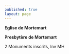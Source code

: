 ```yaml
---
published: true
layout: page
---
```



**Eglise de Mortemart**

**Presbytère de Mortemart**

2 Monuments inscrits, Inv MH
